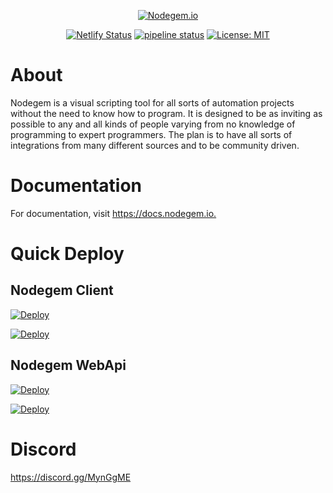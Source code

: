 <div style="text-align: center;">

[![Nodegem.io](https://cdn.nodegem.io/assets/cover.png)](https://www.nodegem.io)

[![Netlify Status](https://api.netlify.com/api/v1/badges/061a935b-5ae2-46d1-a685-a2ef83df940a/deploy-status)](https://app.netlify.com/sites/nodegem/deploys)
[![pipeline status](https://gitlab.com/nodegem/nodegem/badges/master/pipeline.svg)](https://gitlab.com/nodegem/nodegem/commits/master)
[![License: MIT](https://img.shields.io/badge/License-MIT-green.svg)](https://opensource.org/licenses/MIT)

</div>

# About

Nodegem is a visual scripting tool for all sorts of automation projects without the need to know how to program. It is designed to be as inviting as possible to any and all kinds of people varying from no knowledge of programming to expert programmers. The plan is to have all sorts of integrations from many different sources and to be community driven.

# Documentation

For documentation, visit <https://docs.nodegem.io.>

# Quick Deploy

## Nodegem Client

[![Deploy](https://www.herokucdn.com/deploy/button.svg)](https://heroku.com/deploy?template=https://github.com/Nodegem/nodegem)

[![Deploy](https://cdn.nodegem.io/assets/linode-button.svg)](https://cloud.linode.com/linodes/create?type=One-Click&subtype=Community%20StackScripts&stackScriptID=626196)

## Nodegem WebApi

[![Deploy](https://www.herokucdn.com/deploy/button.svg)](https://heroku.com/deploy?template=https://github.com/Nodegem/nodegem)

[![Deploy](https://cdn.nodegem.io/assets/linode-button.svg)](https://cloud.linode.com/linodes/create?type=One-Click&subtype=Community%20StackScripts&stackScriptID=625535)

# Discord

<https://discord.gg/MynGgME>
